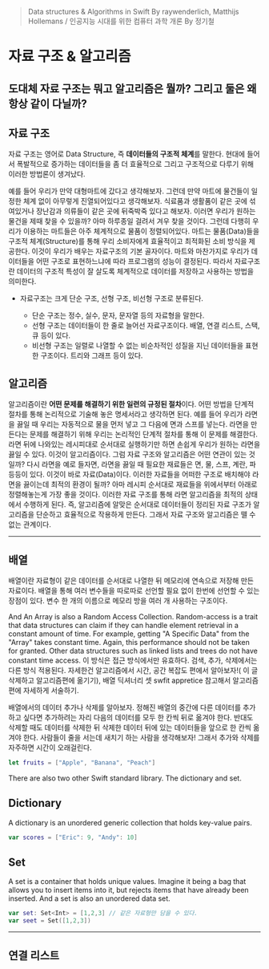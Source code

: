 > Data structures & Algorithms in Swift By raywenderlich, Matthijs Hollemans / 인공지능 시대를 위한 컴퓨터 과학 개론 By 정기철

# 자료 구조 & 알고리즘

## 도대체 자료 구조는 뭐고 알고리즘은 뭘까? 그리고 둘은 왜 항상 같이 다닐까?

## 자료 구조

자료 구조는 영어로 Data Structure, 즉 **데이터들의 구조적 체계**를 말한다. 현대에 들어서 폭발적으로 증가하는 데이터들을 좀 더 효율적으로 그리고 구조적으로 다루기 위해 이러한 방법론이 생겨났다.

예를 들어 우리가 만약 대형마트에 갔다고 생각해보자. 그런데 만약 마트에 물건들이 일정한 체계 없이 아무렇게 진열되어있다고 생각해보자. 식료품과 생활품이 같은 곳에 섞여있거나 장난감과 의류들이 같은 곳에 뒤죽박죽 있다고 해보자. 이러면 우리가 원하는 물건을 제때 찾을 수 있을까? 아마 하루종일 걸려서 겨우 찾을 것이다. 그런데 다행히 우리가 이용하는 마트들은 아주 체계적으로 물품이 정렬되어있다. 마트는 물품(Data)들을 구조적 체계(Structure)를 통해 우리 소비자에게 효율적이고 최적화된 소비 방식을 제공한다. 이것이 우리가 배우는 자료구조의 기본 골자이다. 마트와 마찬가지로 우리가 데이터들을 어떤 구조로 표현하느냐에 따라 프로그램의 성능이 결정된다. 따라서 자료구조란 데이터의 구조적 특성이 잘 살도록 체계적으로 데이터를 저장하고 사용하는 방법을 의미한다.

* 자료구조는 크게 단순 구조, 선형 구조, 비선형 구조로 분류된다.

  * 단순 구조는 정수, 실수, 문자, 문자열 등의 자료형을 말한다.
  * 선형 구조는 데이터들이 한 줄로 늘어선 자료구조이다. 배열, 연결 리스트, 스택, 큐 등이 있다.
  * 비선형 구조는 일렬로 나열할 수 없는 비순차적인 성질을 지닌 데이터들을 표현한 구조이다. 트리와 그래프 등이 있다.

## 알고리즘

알고리즘이란 **어떤 문제를 해결하기 위한 일련의 규정된 절차**이다. 어떤 방법을 단계적 절차를 통해 논리적으로 기술해 놓은 명세서라고 생각하면 된다. 예를 들어 우리가 라면을 끓일 때 우리는 자동적으로 물을 먼저 넣고 그 다음에 면과 스프를 넣는다. 라면을 만든다는 문제를 해결하기 위해 우리는 논리적인 단계적 절차를 통해 이 문제를 해결한다. 라면 뒤에 나와있는 레시피대로 순서대로 실행하기만 하면 손쉽게 우리가 원하는 라면을 끓일 수 있다. 이것이 알고리즘이다. 그럼 자료 구조와 알고리즘은 어떤 연관이 있는 것일까? 다시 라면을 예로 들자면, 라면을 끓일 때 필요한 재료들은 면, 물, 스프, 계란, 파 등등이 있다. 이것이 바로 자료(Data)이다. 이러한 자료들을 어떠한 구조로 배치해야 라면을 끓이는데 최적의 환경이 될까? 아마 레시피 순서대로 재료들을 위에서부터 아래로 정렬해놓는게 가장 좋을 것이다. 이러한 자료 구조를 통해 라면 알고리즘을 최적의 상태에서 수행하게 된다. 즉, 알고리즘에 알맞은 순서대로 데이터들이 정리된 자료 구조가 알고리즘을 단순하고 효율적으로 작용하게 만든다. 그래서 자료 구조와 알고리즘은 뗄 수 없는 관계이다.

***

## 배열

배열이란 자료형이 같은 데이터를 순서대로 나열한 뒤 메모리에 연속으로 저장해 만든 자료이다. 배열을 통해 여러 변수들을 따로따로 선언할 필요 없이 한번에 선언할 수 있는 장점이 있다. 변수 한 개의 이름으로 메모리 방을 여러 개 사용하는 구조이다.

And An Array is also a Random Access Collection. Random-access is a trait that data structures can claim if they can handle element retrieval in a constant amount of time. For example, getting "A Specific Data" from the "Array" takes constant time. Again, this performance should not be taken for granted. Other data structures such as linked lists and trees do not have constant time access. 이 방식은 접근 방식에서만 유효하다. 검색, 추가, 삭제에서는 다른 방식 적용된다. 자세한건 알고리즘에서 시간, 공간 복잡도 편에서 알아보자!( 이 글 삭제하고 알고리즘편에 옮기기), 배열 딕셔너리 셋 swfit appretice 참고해서 알고리즘편에 자세하게 서술하기.

배열에서의 데이터 추가나 삭제를 알아보자. 정해진 배열의 중간에 다른 데이터를 추가하고 싶다면 추가하려는 자리 다음의 데이터를 모두 한 칸씩 뒤로 옮겨야 한다. 반대도 삭제할 때도 데이터를 삭제한 뒤 삭제한 데이터 뒤에 있는 데이터들을 앞으로 한 칸씩 옮겨야 한다. 사람들이 줄을 서는데 새치기 하는 사람을 생각해보자! 그래서 추가와 삭제를 자주하면 시간이 오래걸린다. 

```swift
let fruits = ["Apple", "Banana", "Peach"]
```

There are also two other Swift standard library. The dictionary and set.

## Dictionary 

A dictionary is an unordered generic collection that holds key-value pairs. 

```swift
var scores = ["Eric": 9, "Andy": 10]
```

## Set

A set is a container that holds unique values. Imagine it being a bag that allows you to insert items into it, but rejects items that have already been inserted. And a set is also an unordered data set.

```swift
var set: Set<Int> = [1,2,3] // 같은 자료형만 담을 수 있다.
var seet = Set([1,2,3])
```

***

## 연결 리스트

